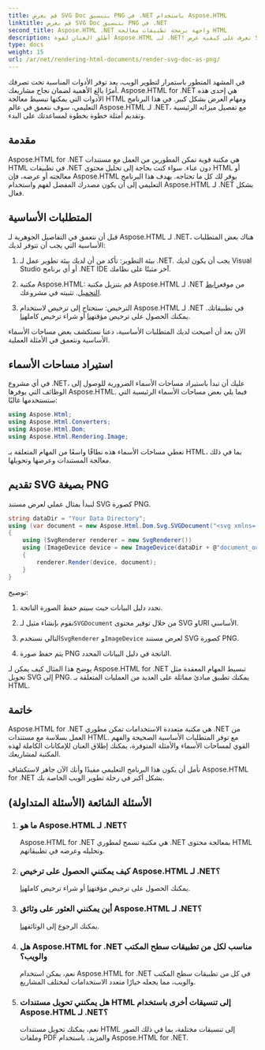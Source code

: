 ```yaml
---
title: قم بعرض SVG Doc بتنسيق PNG في .NET باستخدام Aspose.HTML
linktitle: قم بعرض SVG Doc بتنسيق PNG في .NET
second_title: Aspose.HTML .NET واجهة برمجة تطبيقات معالجة HTML
description: أطلق العنان لقوة Aspose.HTML لـ .NET! تعرف على كيفية عرض SVG Doc بصيغة PNG بسهولة. تعمق في الأمثلة والأسئلة الشائعة خطوة بخطوة. نبدأ الآن!
type: docs
weight: 15
url: /ar/net/rendering-html-documents/render-svg-doc-as-png/
---
```


في المشهد المتطور باستمرار لتطوير الويب، يعد توفر الأدوات المناسبة تحت تصرفك أمرًا بالغ الأهمية لضمان نجاح مشاريعك. Aspose.HTML for .NET هي إحدى هذه الأدوات التي يمكنها تبسيط معالجة HTML ومهام العرض بشكل كبير. في هذا البرنامج التعليمي، سوف نتعمق في عالم Aspose.HTML لـ .NET، مع تفصيل ميزاته الرئيسية وتقديم أمثلة خطوة بخطوة لمساعدتك على البدء.

## مقدمة

Aspose.HTML for .NET هي مكتبة قوية تمكن المطورين من العمل مع مستندات HTML في تطبيقات .NET دون عناء. سواء كنت بحاجة إلى تحليل محتوى HTML أو معالجته أو عرضه، فإن Aspose.HTML يوفر لك كل ما تحتاجه. يهدف هذا البرنامج التعليمي إلى أن يكون مصدرك المفضل لفهم واستخدام Aspose.HTML لـ .NET بشكل فعال.

## المتطلبات الأساسية

قبل أن نتعمق في التفاصيل الجوهرية لـ Aspose.HTML لـ .NET، هناك بعض المتطلبات الأساسية التي يجب أن تتوفر لديك:

1. بيئة التطوير: تأكد من أن لديك بيئة تطوير عمل لـ .NET. يجب أن يكون لديك Visual Studio أو أي برنامج .NET IDE آخر مثبتًا على نظامك.

2.  مكتبة Aspose.HTML: قم بتنزيل مكتبة Aspose.HTML لـ .NET من موقع[رابط التحميل](https://releases.aspose.com/html/net/). تثبيته في مشروعك.

3.  الترخيص: ستحتاج إلى ترخيص لاستخدام Aspose.HTML لـ .NET في تطبيقاتك. يمكنك الحصول على ترخيص مؤقت[هنا](https://purchase.aspose.com/temporary-license/) أو شراء ترخيص كامل[هنا](https://purchase.aspose.com/buy).

الآن بعد أن أصبحت لديك المتطلبات الأساسية، دعنا نستكشف بعض مساحات الأسماء الأساسية ونتعمق في الأمثلة العملية.

## استيراد مساحات الأسماء

في أي مشروع .NET، عليك أن تبدأ باستيراد مساحات الأسماء الضرورية للوصول إلى الوظائف التي يوفرها Aspose.HTML. فيما يلي بعض مساحات الأسماء الرئيسية التي ستستخدمها غالبًا:

```csharp
using Aspose.Html;
using Aspose.Html.Converters;
using Aspose.Html.Dom;
using Aspose.Html.Rendering.Image;
```

تغطي مساحات الأسماء هذه نطاقًا واسعًا من المهام المتعلقة بـ HTML، بما في ذلك معالجة المستندات وعرضها وتحويلها.

## تقديم SVG بصيغة PNG

لنبدأ بمثال عملي لعرض مستند SVG كصورة PNG.

```csharp
string dataDir = "Your Data Directory";
using (var document = new Aspose.Html.Dom.Svg.SVGDocument("<svg xmlns='http://www.w3.org/2000/svg'><circle cx='50' cy='50' r='40'/></svg>"، @"c:\work\"))
{
    using (SvgRenderer renderer = new SvgRenderer())
    using (ImageDevice device = new ImageDevice(dataDir + @"document_out.png"))
    {
        renderer.Render(device, document);
    }
}
```

توضيح:

1. نحدد دليل البيانات حيث سيتم حفظ الصورة الناتجة.

2.  نقوم بإنشاء مثيل لـ`SVGDocument` من خلال توفير محتوى SVG وURI الأساسي.

3.  التالي نستخدم`SvgRenderer` و`ImageDevice` لعرض مستند SVG كصورة PNG.

4. يتم حفظ صورة PNG الناتجة في دليل البيانات المحدد.

يوضح هذا المثال كيف يمكن لـ Aspose.HTML for .NET تبسيط المهام المعقدة مثل تحويل SVG إلى PNG. يمكنك تطبيق مبادئ مماثلة على العديد من العمليات المتعلقة بـ HTML.

## خاتمة

Aspose.HTML for .NET هي مكتبة متعددة الاستخدامات تمكن مطوري .NET من العمل بسلاسة مع مستندات HTML. مع توفر المتطلبات الأساسية الصحيحة والفهم القوي لمساحات الأسماء والأمثلة المتوفرة، يمكنك إطلاق العنان للإمكانات الكاملة لهذه المكتبة لمشاريعك.

نأمل أن يكون هذا البرنامج التعليمي مفيدًا وأنك الآن جاهز لاستكشاف Aspose.HTML for .NET بشكل أكبر في رحلة تطوير الويب الخاصة بك.

## الأسئلة الشائعة (الأسئلة المتداولة)

1. ### ما هو Aspose.HTML لـ .NET؟
   Aspose.HTML for .NET هي مكتبة تسمح لمطوري .NET بمعالجة محتوى HTML وتحليله وعرضه في تطبيقاتهم.

2. ### كيف يمكنني الحصول على ترخيص Aspose.HTML لـ .NET؟
    يمكنك الحصول على ترخيص مؤقت[هنا](https://purchase.aspose.com/temporary-license/) أو شراء ترخيص كامل[هنا](https://purchase.aspose.com/buy).

3. ### أين يمكنني العثور على وثائق Aspose.HTML لـ .NET؟
    يمكنك الرجوع إلى الوثائق[هنا](https://reference.aspose.com/html/net/).

4. ### هل Aspose.HTML for .NET مناسب لكل من تطبيقات سطح المكتب والويب؟
   نعم، يمكن استخدام Aspose.HTML for .NET في كل من تطبيقات سطح المكتب والويب، مما يجعله خيارًا متعدد الاستخدامات لمختلف المشاريع.

5. ### هل يمكنني تحويل مستندات HTML إلى تنسيقات أخرى باستخدام Aspose.HTML لـ .NET؟
   نعم، يمكنك تحويل مستندات HTML إلى تنسيقات مختلفة، بما في ذلك الصور وملفات PDF والمزيد، باستخدام Aspose.HTML for .NET.
